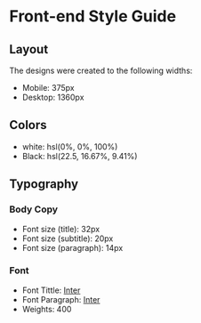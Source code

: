 # Front-end Style Guide

## Layout

The designs were created to the following widths:

- Mobile: 375px 
- Desktop: 1360px


## Colors

- white: hsl(0%, 0%, 100%)
- Black: hsl(22.5, 16.67%, 9.41%)

## Typography

### Body Copy

- Font size (title): 32px
- Font size (subtitle): 20px
- Font size (paragraph): 14px

### Font

- Font Tittle: [Inter](https://fonts.google.com/specimen/Sigmar?query=shan)
- Font Paragraph: [Inter](https://fonts.google.com/specimen/Shantell+Sans?query=shan)
- Weights: 400
